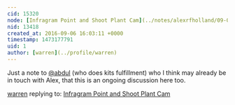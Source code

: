 ```yaml
---
cid: 15320
node: [Infragram Point and Shoot Plant Cam](../notes/alexrfholland/09-06-2016/infragram-point-and-shoot-plant-cam)
nid: 13418
created_at: 2016-09-06 16:03:11 +0000
timestamp: 1473177791
uid: 1
author: [warren](../profile/warren)
---
```


Just a note to [@abdul](/profile/abdul) (who does kits fulfillment) who I think may already be in touch with Alex, that this is an ongoing discussion here too. 

[warren](../profile/warren) replying to: [Infragram Point and Shoot Plant Cam](../notes/alexrfholland/09-06-2016/infragram-point-and-shoot-plant-cam)

